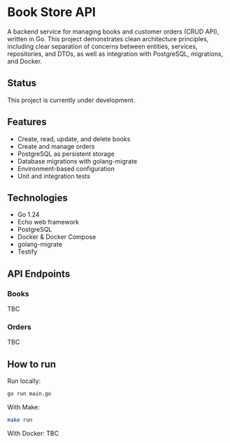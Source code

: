 # Book Store API
A backend service for managing books and customer orders (CRUD API), written in Go.
This project demonstrates clean architecture principles, including clear separation
of concerns between entities, services, repositories, and DTOs, as well as
integration with PostgreSQL, migrations, and Docker.

## Status
This project is currently under development.

## Features
- Create, read, update, and delete books
- Create and manage orders
- PostgreSQL as persistent storage
- Database migrations with golang-migrate
- Environment-based configuration
- Unit and integration tests

## Technologies
- Go 1.24
- Echo web framework
- PostgreSQL
- Docker & Docker Compose
- golang-migrate
- Testify

## API Endpoints
### Books
TBC
### Orders
TBC

## How to run
Run locally:
```bash
go run main.go
```  
With Make:
```bash
make run
```
With Docker:
TBC

[//]: # (```bash)
[//]: # (docker-compose up --build)
[//]: # (```)
